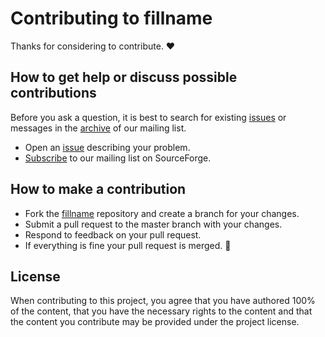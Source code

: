 # Contributing to fillname

Thanks for considering to contribute. ❤️

## How to get help or discuss possible contributions

Before you ask a question, it is best to search for existing [issues] or
messages in the [archive] of our mailing list.

* Open an [issue][new_issue] describing your problem.
* [Subscribe][subscribe] to our mailing list on SourceForge.

## How to make a contribution

* Fork the [fillname][project_url] repository and create a branch for your
  changes.
* Submit a pull request to the master branch with your changes.
* Respond to feedback on your pull request.
* If everything is fine your pull request is merged. 🥳

## License

When contributing to this project, you agree that you have authored 100% of the
content, that you have the necessary rights to the content and that the content
you contribute may be provided under the project license.

[issues]: https://fillname.org/issues/
[new_issue]:  https://fillname.org/issues/new/
[archive]: https://sourceforge.net/p/potassco/mailman/potassco-users/
[subscribe]: https://sourceforge.net/projects/potassco/lists/potassco-users/
[project_url]: https://fillname.org/
